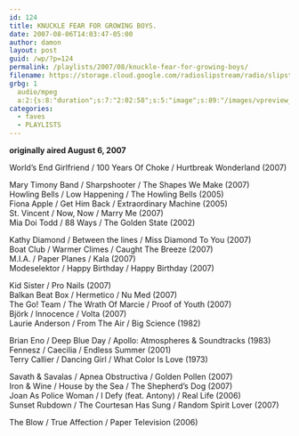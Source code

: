 ```yaml
---
id: 124
title: KNUCKLE FEAR FOR GROWING BOYS.
date: 2007-08-06T14:03:47-05:00
author: damon
layout: post
guid: /wp/?p=124
permalink: /playlists/2007/08/knuckle-fear-for-growing-boys/
filename: https://storage.cloud.google.com/radioslipstream/radio/slipstream-s4e12.mp3
grbg: 1
  audio/mpeg
  a:2:{s:8:"duration";s:7:"2:02:58";s:5:"image";s:89:"/images/vpreview_center.png";}
categories:
  - faves
  - PLAYLISTS
---
```


**originally aired August 6, 2007**

World’s End Girlfriend / 100 Years Of Choke / Hurtbreak Wonderland (2007)

Mary Timony Band / Sharpshooter / The Shapes We Make (2007)  
Howling Bells / Low Happening / The Howling Bells (2005)  
Fiona Apple / Get Him Back / Extraordinary Machine (2005)  
St. Vincent / Now, Now / Marry Me (2007)  
Mia Doi Todd / 88 Ways / The Golden State (2002)

Kathy Diamond / Between the lines / Miss Diamond To You (2007)  
Boat Club / Warmer Climes / Caught The Breeze (2007)  
M.I.A. / Paper Planes / Kala (2007)  
Modeselektor / Happy Birthday / Happy Birthday (2007)

Kid Sister / Pro Nails (2007)  
Balkan Beat Box / Hermetico / Nu Med (2007)  
The Go! Team / The Wrath Of Marcie / Proof of Youth (2007)  
Björk / Innocence / Volta (2007)  
Laurie Anderson / From The Air / Big Science (1982)

Brian Eno / Deep Blue Day / Apollo: Atmospheres & Soundtracks (1983)  
Fennesz / Caecilia / Endless Summer (2001)  
Terry Callier / Dancing Girl / What Color Is Love (1973)

Savath & Savalas / Apnea Obstructiva / Golden Pollen (2007)  
Iron & Wine / House by the Sea / The Shepherd’s Dog (2007)  
Joan As Police Woman / I Defy (feat. Antony) / Real Life (2006)  
Sunset Rubdown / The Courtesan Has Sung / Random Spirit Lover (2007)

The Blow / True Affection / Paper Television (2006)
